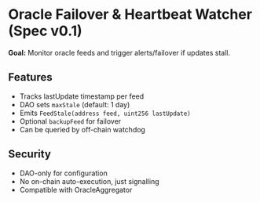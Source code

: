 # Oracle Failover & Heartbeat Watcher (Spec v0.1)

**Goal:** Monitor oracle feeds and trigger alerts/failover if updates stall.

## Features
- Tracks lastUpdate timestamp per feed
- DAO sets `maxStale` (default: 1 day)
- Emits `FeedStale(address feed, uint256 lastUpdate)`
- Optional `backupFeed` for failover
- Can be queried by off-chain watchdog

## Security
- DAO-only for configuration
- No on-chain auto-execution, just signalling
- Compatible with OracleAggregator
